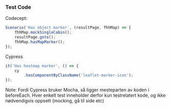 ### Test Code

Codecept:
```javascript
Scenario('Has object marker', (resultPage, fhhMap) => {
    fhhMap.mockSingleCabin();
    resultPage.goto();
    fhhMap.hasMapMarker();
});
```
Cypress
```javascript
it('Has heatmap marker', () => {
    cy
        .hasComponentByClassName('leaflet-marker-icon');
});
```

Note:
Fordi Cypress bruker Mocha, så ligger mesteparten av koden i beforeEach.
Hver enkelt test inneholder derfor kun testrelatert kode, og ikke nødvendigvis oppsett (mocking, gå til side etc)